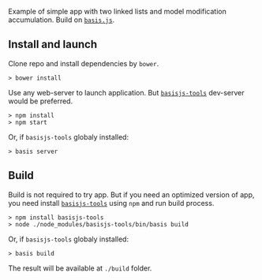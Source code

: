 Example of simple app with two linked lists and model modification accumulation. Build on [`basis.js`](https://github.com/basisjs/basisjs).

## Install and launch

Clone repo and install dependencies by `bower`.

    > bower install

Use any web-server to launch application. But [`basisjs-tools`](https://github.com/basisjs/basisjs-tools) dev-server would be preferred.

    > npm install
    > npm start

Or, if `basisjs-tools` globaly installed:

    > basis server

## Build

Build is not required to try app. But if you need an optimized version of app, you need install [`basisjs-tools`](https://github.com/basisjs/basisjs-tools) using `npm` and run build process.

    > npm install basisjs-tools
    > node ./node_modules/basisjs-tools/bin/basis build

Or, if `basisjs-tools` globaly installed:

    > basis build

The result will be available at `./build` folder.
